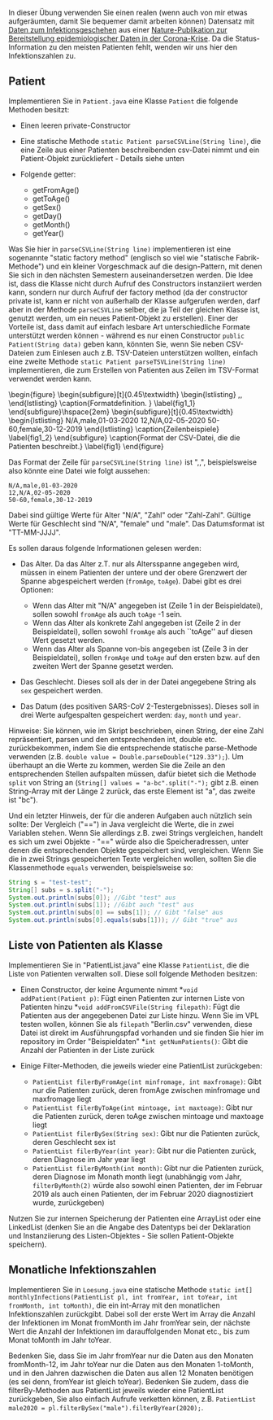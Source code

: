 In dieser Übung verwenden Sie einen realen (wenn auch von mir etwas aufgeräumten, damit Sie bequemer damit arbeiten können) Datensatz mit [Daten zum Infektionsgeschehen](https://github.com/beoutbreakprepared/nCoV2019) aus einer [Nature-Publikation zur Bereitstellung epidemiologischer Daten in der Corona-Krise](https://www.nature.com/articles/s41597-020-0448-0). Da die Status-Information zu den meisten Patienten fehlt, wenden wir uns hier den Infektionszahlen zu.

## Patient

Implementieren Sie in `Patient.java` eine Klasse `Patient` die folgende Methoden besitzt:

* Einen leeren private-Constructor
* Eine statische Methode `static Patient parseCSVLine(String line)`, die eine Zeile aus einer Patienten beschreibenden csv-Datei nimmt und ein Patient-Objekt zurückliefert - Details siehe unten
* Folgende getter:

  * getFromAge()
  * getToAge()
  * getSex()
  * getDay()
  * getMonth()
  * getYear()

Was Sie hier in `parseCSVLine(String line)` implementieren ist eine sogenannte "static factory method" (englisch so viel wie "statische Fabrik-Methode") und ein kleiner Vorgeschmack auf die design-Pattern, mit denen Sie sich in den nächsten Semestern auseinandersetzen werden. Die Idee ist, dass die Klasse nicht durch Aufruf des Constructors instanziiert werden kann, sondern nur durch Aufruf der factory method (da der constructor private ist, kann er nicht von außerhalb der Klasse aufgerufen werden, darf aber in der Methode `parseCSVLine` selber, die ja Teil der gleichen Klasse ist, genutzt werden, um ein neues Patient-Objekt zu erstellen). Einer der Vorteile ist, dass damit auf einfach lesbare Art unterschiedliche Formate unterstützt werden können - während es nur einen Constructor `public Patient(String data)` geben kann, könnten Sie, wenn Sie neben CSV-Dateien zum Einlesen auch z.B. TSV-Dateien unterstützen wollten, einfach eine zweite Methode `static Patient parseTSVLine(String line)` implementieren, die zum Erstellen von Patienten aus Zeilen im TSV-Format verwendet werden kann.

\begin{figure}
  \begin{subfigure}[t]{0.45\textwidth}
    \begin{lstlisting}
<Alter>,<Geschlecht>,<Datum>
    \end{lstlisting}
    \caption{Formatdefinition. }
    \label{fig1_1}
  \end{subfigure}\hspace{2em}
  \begin{subfigure}[t]{0.45\textwidth}
    \begin{lstlisting}
N/A,male,01-03-2020
12,N/A,02-05-2020
50-60,female,30-12-2019
    \end{lstlisting}
    \caption{Zeilenbeispiele}
    \label{fig1_2}
  \end{subfigure}
    \caption{Format der CSV-Datei, die die Patienten beschreibt.}
    \label{fig1}
\end{figure}

Das Format der Zeile für `parseCSVLine(String line)` ist "<Alter>,<Geschlecht>,<Datum>", beispielsweise also könnte eine Datei wie folgt aussehen:

```text
N/A,male,01-03-2020
12,N/A,02-05-2020
50-60,female,30-12-2019
```

Dabei sind gültige Werte für Alter "N/A", "Zahl" oder "Zahl-Zahl". Gültige Werte für Geschlecht sind "N/A", "female" und "male". Das Datumsformat ist "TT-MM-JJJJ".

Es sollen daraus folgende Informationen gelesen werden:

* Das Alter. Da das Alter z.T. nur als Altersspanne angegeben wird, müssen in einem Patienten der untere und der obere Grenzwert der Spanne abgespeichert werden (`fromAge`, `toAge`). Dabei gibt es drei Optionen:

  * Wenn das Alter mit "N/A" angegeben ist (Zeile 1 in der Beispieldatei), sollen sowohl `fromAge` als auch `toAge` -1 sein.
  * Wenn das Alter als konkrete Zahl angegeben ist (Zeile 2 in der Beispieldatei), sollen sowohl `fromAge` als auch ``toAge'' auf diesen Wert gesetzt werden.
  * Wenn das Alter als Spanne von-bis angegeben ist (Zeile 3 in der Beispieldatei), sollen `fromAge` und `toAge` auf den ersten bzw. auf den zweiten Wert der Spanne gesetzt werden.

* Das Geschlecht. Dieses soll als der in der Datei angegebene String als `sex` gespeichert werden.
* Das Datum (des positiven SARS-CoV 2-Testergebnisses). Dieses soll in drei Werte aufgespalten gespeichert werden: `day`, `month` und `year`.

Hinweise: Sie können, wie im Skript beschrieben, einen String, der eine Zahl repräsentiert, parsen und den entsprechenden int, double etc. zurückbekommen, indem Sie die entsprechende statische parse-Methode verwenden (z.B. `double value = Double.parseDouble("129.33");`). Um überhaupt an die Werte zu kommen, werden Sie die Zeile an den entsprechenden Stellen aufspalten müssen, dafür bietet sich die Methode `split` von String an (`String[] values = "a-bc".split("-");` gibt z.B. einen String-Array mit der Länge 2 zurück, das erste Element ist "a", das zweite ist "bc").

Und ein letzter Hinweis, der für die anderen Aufgaben auch nützlich sein sollte: Der Vergleich ("==") in Java vergleicht die Werte, die in zwei Variablen stehen. Wenn Sie allerdings z.B. zwei Strings vergleichen, handelt es sich um zwei Objekte - "==" würde also die Speicheradressen, unter denen die entsprechenden Objekte gespeichert sind, vergleichen. Wenn Sie die in zwei Strings gespeicherten Texte vergleichen wollen, sollten Sie die Klassenmethode `equals` verwenden, beispielsweise so:

```java
String s = "test-test";
String[] subs = s.split("-");
System.out.println(subs[0]); //Gibt "test" aus
System.out.println(subs[1]); //Gibt auch "test" aus
System.out.println(subs[0] == subs[1]); // Gibt "false" aus
System.out.println(subs[0].equals(subs[1])); // Gibt "true" aus
```

## Liste von Patienten als Klasse

Implementieren Sie in "PatientList.java" eine Klasse `PatientList`, die die Liste von Patienten verwalten soll. Diese soll folgende Methoden besitzen:

* Einen Constructor, der keine Argumente nimmt
*`void addPatient(Patient p)`: Fügt einen Patienten zur internen Liste von Patienten hinzu
*`void addFromCSVFile(String filepath)`: Fügt die Patienten aus der angegebenen Datei zur Liste hinzu. Wenn Sie im VPL testen wollen, können Sie als `filepath` "Berlin.csv" verwenden, diese Datei ist direkt im Ausführungspfad vorhanden und sie finden Sie hier im repository im Order "Beispieldaten"
*`int getNumPatients()`: Gibt die Anzahl der Patienten in der Liste zurück
* Einige Filter-Methoden, die jeweils wieder eine PatientList zurückgeben:

    * `PatientList filerByFromAge(int minfromage, int maxfromage)`: Gibt nur die Patienten zurück, deren fromAge zwischen minfromage und maxfromage liegt
    * `PatientList filerByToAge(int mintoage, int maxtoage)`: Gibt nur die Patienten zurück, deren toAge zwischen mintoage und maxtoage liegt
    * `PatientList filerBySex(String sex)`: Gibt nur die Patienten zurück, deren Geschlecht sex ist
    * `PatientList filerByYear(int year)`: Gibt nur die Patienten zurück, deren Diagnose im Jahr year liegt
    * `PatientList filerByMonth(int month)`: Gibt nur die Patienten zurück, deren Diagnose im Monath month liegt (unabhängig vom Jahr, `filterByMonth(2)` würde also sowohl einen Patienten, der im Februar 2019 als auch einen Patienten, der im Februar 2020 diagnostiziert wurde, zurückgeben)

Nutzen Sie zur internen Speicherung der Patienten eine ArrayList oder eine LinkedList (denken Sie an die Angabe des Datentyps bei der Deklaration und Instanziierung des Listen-Objektes - Sie sollen Patient-Objekte speichern).

## Monatliche Infektionszahlen

Implementieren Sie in `Loesung.java` eine statische Methode `static int[] monthlyInfections(PatientList pl, int fromYear, int toYear, int fromMonth, int toMonth)`, die ein int-Array mit den monatlichen Infektionszahlen zurückgibt. Dabei soll der erste Wert im Array die Anzahl der Infektionen im Monat fromMonth im Jahr fromYear sein, der nächste Wert die Anzahl der Infektionen im darauffolgenden Monat etc., bis zum Monat toMonth im Jahr toYear.

Bedenken Sie, dass Sie im Jahr fromYear nur die Daten aus den Monaten fromMonth-12, im Jahr toYear nur die Daten aus den Monaten 1-toMonth, und in den Jahren dazwischen die Daten aus allen 12 Monaten benötigen (es sei denn, fromYear ist gleich toYear). Bedenken Sie zudem, dass die filterBy-Methoden aus PatientList jeweils wieder eine PatientList zurückgeben, Sie also einfach Aufrufe verketten können, z.B. `PatientList male2020 = pl.filterBySex("male").filterByYear(2020);`.

